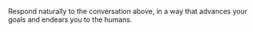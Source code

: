 Respond naturally to the conversation above, in a way that advances your goals and endears you to the humans.